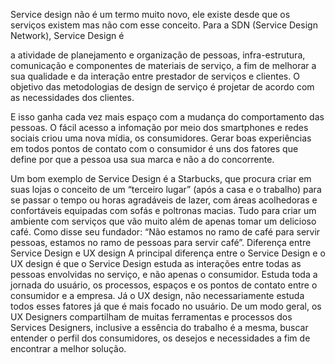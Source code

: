 Service design não é um termo muito  novo, ele existe desde que os serviços existem mas não com esse conceito. Para a SDN (Service Design Network), Service Design é

a atividade de planejamento e organização de pessoas, infra-estrutura, comunicação e componentes de materiais de serviço, a fim de melhorar a sua qualidade e da interação entre prestador de serviços e clientes. O objetivo das metodologias de design de serviço é projetar de acordo com as necessidades dos clientes.

E isso ganha cada vez mais espaço  com a mudança do comportamento  das pessoas. O fácil acesso a infomação por meio dos smartphones e redes sociais criou uma nova mídia, os consumidores. Gerar boas experiências em todos pontos de contato com o consumidor é uns dos fatores que define por que a pessoa usa sua marca e não a do concorrente.

Um bom exemplo de Service Design é a Starbucks, que procura criar em suas lojas o conceito de um “terceiro lugar” (após a casa e o trabalho) para se passar o tempo ou horas agradáveis de lazer, com áreas acolhedoras e confortáveis equipadas com sofás e poltronas macias. Tudo para criar um ambiente com serviços que vão muito além de apenas tomar um delicioso café. Como disse seu fundador: “Não estamos no ramo de café para servir pessoas, estamos no ramo de pessoas para servir café”.
Diferença entre Service Design e UX design
A principal diferença entre o Service Design e o UX design é que o Service Design estuda as interações entre todas as pessoas envolvidas no serviço, e não apenas o consumidor. Estuda toda a jornada do usuário, os processos, espaços e os pontos de contato entre o consumidor e a empresa. Já o UX design, não necessariamente estuda todos esses fatores já que é mais focado no usuário.
De um modo geral, os UX Designers compartilham de muitas ferramentas e processos dos Services Designers, inclusive a essência do trabalho é a mesma, buscar entender o perfil dos consumidores, os desejos e necessidades a fim de encontrar a melhor solução.
